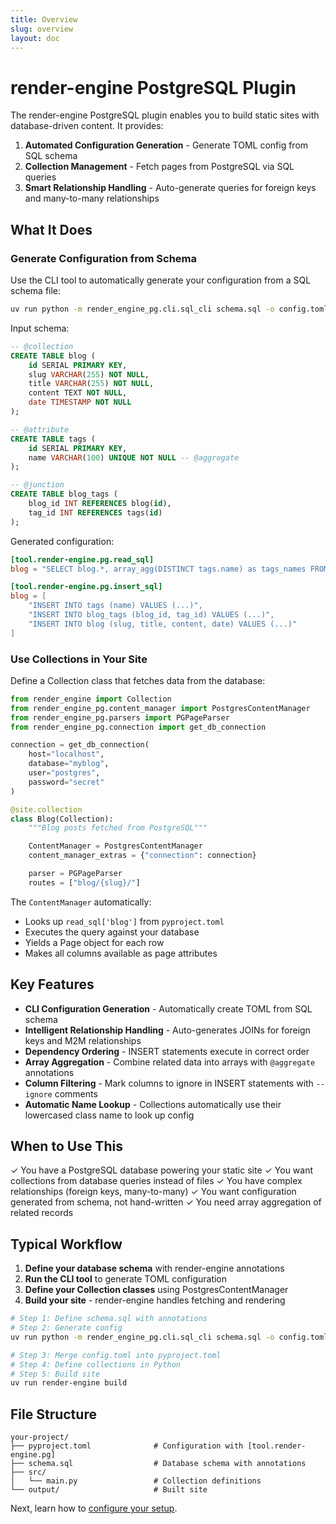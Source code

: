 ```yaml
---
title: Overview
slug: overview
layout: doc
---
```


# render-engine PostgreSQL Plugin

The render-engine PostgreSQL plugin enables you to build static sites with database-driven content. It provides:

1. **Automated Configuration Generation** - Generate TOML config from SQL schema
2. **Collection Management** - Fetch pages from PostgreSQL via SQL queries
3. **Smart Relationship Handling** - Auto-generate queries for foreign keys and many-to-many relationships

## What It Does

### Generate Configuration from Schema

Use the CLI tool to automatically generate your configuration from a SQL schema file:

```bash
uv run python -m render_engine_pg.cli.sql_cli schema.sql -o config.toml
```

Input schema:
```sql
-- @collection
CREATE TABLE blog (
    id SERIAL PRIMARY KEY,
    slug VARCHAR(255) NOT NULL,
    title VARCHAR(255) NOT NULL,
    content TEXT NOT NULL,
    date TIMESTAMP NOT NULL
);

-- @attribute
CREATE TABLE tags (
    id SERIAL PRIMARY KEY,
    name VARCHAR(100) UNIQUE NOT NULL -- @aggregate
);

-- @junction
CREATE TABLE blog_tags (
    blog_id INT REFERENCES blog(id),
    tag_id INT REFERENCES tags(id)
);
```

Generated configuration:
```toml
[tool.render-engine.pg.read_sql]
blog = "SELECT blog.*, array_agg(DISTINCT tags.name) as tags_names FROM blog LEFT JOIN blog_tags ... GROUP BY blog.id"

[tool.render-engine.pg.insert_sql]
blog = [
    "INSERT INTO tags (name) VALUES (...)",
    "INSERT INTO blog_tags (blog_id, tag_id) VALUES (...)",
    "INSERT INTO blog (slug, title, content, date) VALUES (...)"
]
```

### Use Collections in Your Site

Define a Collection class that fetches data from the database:

```python
from render_engine import Collection
from render_engine_pg.content_manager import PostgresContentManager
from render_engine_pg.parsers import PGPageParser
from render_engine_pg.connection import get_db_connection

connection = get_db_connection(
    host="localhost",
    database="myblog",
    user="postgres",
    password="secret"
)

@site.collection
class Blog(Collection):
    """Blog posts fetched from PostgreSQL"""

    ContentManager = PostgresContentManager
    content_manager_extras = {"connection": connection}

    parser = PGPageParser
    routes = ["blog/{slug}/"]
```

The `ContentManager` automatically:
- Looks up `read_sql['blog']` from `pyproject.toml`
- Executes the query against your database
- Yields a Page object for each row
- Makes all columns available as page attributes

## Key Features

- **CLI Configuration Generation** - Automatically create TOML from SQL schema
- **Intelligent Relationship Handling** - Auto-generates JOINs for foreign keys and M2M relationships
- **Dependency Ordering** - INSERT statements execute in correct order
- **Array Aggregation** - Combine related data into arrays with `@aggregate` annotations
- **Column Filtering** - Mark columns to ignore in INSERT statements with `-- ignore` comments
- **Automatic Name Lookup** - Collections automatically use their lowercased class name to look up config

## When to Use This

✓ You have a PostgreSQL database powering your static site
✓ You want collections from database queries instead of files
✓ You have complex relationships (foreign keys, many-to-many)
✓ You want configuration generated from schema, not hand-written
✓ You need array aggregation of related records

## Typical Workflow

1. **Define your database schema** with render-engine annotations
2. **Run the CLI tool** to generate TOML configuration
3. **Define your Collection classes** using PostgresContentManager
4. **Build your site** - render-engine handles fetching and rendering

```bash
# Step 1: Define schema.sql with annotations
# Step 2: Generate config
uv run python -m render_engine_pg.cli.sql_cli schema.sql -o config.toml

# Step 3: Merge config.toml into pyproject.toml
# Step 4: Define collections in Python
# Step 5: Build site
uv run render-engine build
```

## File Structure

```
your-project/
├── pyproject.toml              # Configuration with [tool.render-engine.pg]
├── schema.sql                  # Database schema with annotations
├── src/
│   └── main.py                 # Collection definitions
└── output/                     # Built site
```

Next, learn how to [configure your setup](./02-configuration.md).
